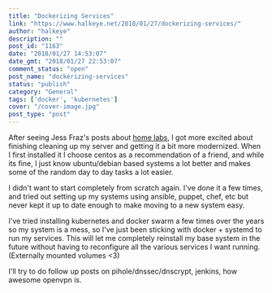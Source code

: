 ```yaml
---
title: "Dockerizing Services"
link: "https://www.halkeye.net/2018/01/27/dockerizing-services/"
author: "halkeye"
description: ""
post_id: "1163"
date: "2018/01/27 14:53:07"
date_gmt: "2018/01/27 22:53:07"
comment_status: "open"
post_name: "dockerizing-services"
status: "publish"
category: "General"
tags: ['docker', 'kubernetes']
cover: "/cover-image.jpg"
post_type: "post"
---
```


After seeing Jess Fraz's posts about [home labs](https://blog.jessfraz.com/post/home-lab-is-the-dopest-lab/), I got more excited about finishing cleaning up my server and getting it a bit more modernized. When I first installed it I choose centos as a recommendation of a friend, and while its fine, I just know ubuntu/debian based systems a lot better and makes some of the random day to day tasks a lot easier.

I didn't want to start completely from scratch again. I've done it a few times, and tried out setting up my systems using ansible, puppet, chef, etc but never kept it up to date enough to make moving to a new system easy.

I've tried installing kubernetes and docker swarm a few times over the years so my system is a mess, so I've just been sticking with docker + systemd to run my services. This will let me completely reinstall my base system in the future without having to reconfigure all the various services I want running. (Externally mounted volumes <3)

I'll try to do follow up posts on pihole/dnssec/dnscrypt, jenkins, how awesome openvpn is.
